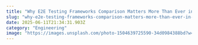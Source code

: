 ```yaml
---
title: "Why E2E Testing Frameworks Comparison Matters More Than Ever in 2025"
slug: "why-e2e-testing-frameworks-comparison-matters-more-than-ever-in-2025"
date: 2025-06-11T21:34:31.903Z
category: "Engineering"
image: "https://images.unsplash.com/photo-1504639725590-34d0984388bd?w=1200&h=600&fit=crop"
---
```


